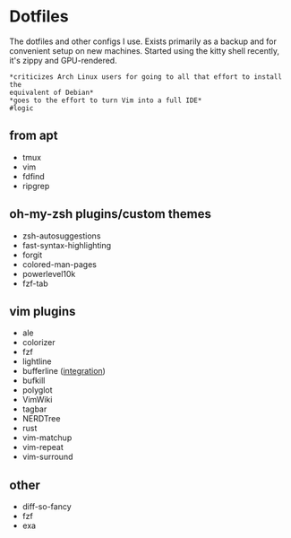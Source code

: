 # Dotfiles

The dotfiles and other configs I use. Exists primarily as a backup and for
convenient setup on new machines. Started using the kitty shell recently,
it's zippy and GPU-rendered.

```
*criticizes Arch Linux users for going to all that effort to install the
equivalent of Debian*
*goes to the effort to turn Vim into a full IDE*
#logic
```

## from apt
* tmux
* vim
* fdfind
* ripgrep

## oh-my-zsh plugins/custom themes
* zsh-autosuggestions
* fast-syntax-highlighting
* forgit
* colored-man-pages
* powerlevel10k
* fzf-tab

## vim plugins
* ale
* colorizer
* fzf
* lightline
* bufferline ([integration](https://github.com/itchyny/lightline.vim/issues/36))
* bufkill
* polyglot
* VimWiki
* tagbar
* NERDTree
* rust
* vim-matchup
* vim-repeat
* vim-surround

## other
* diff-so-fancy
* fzf
* exa
